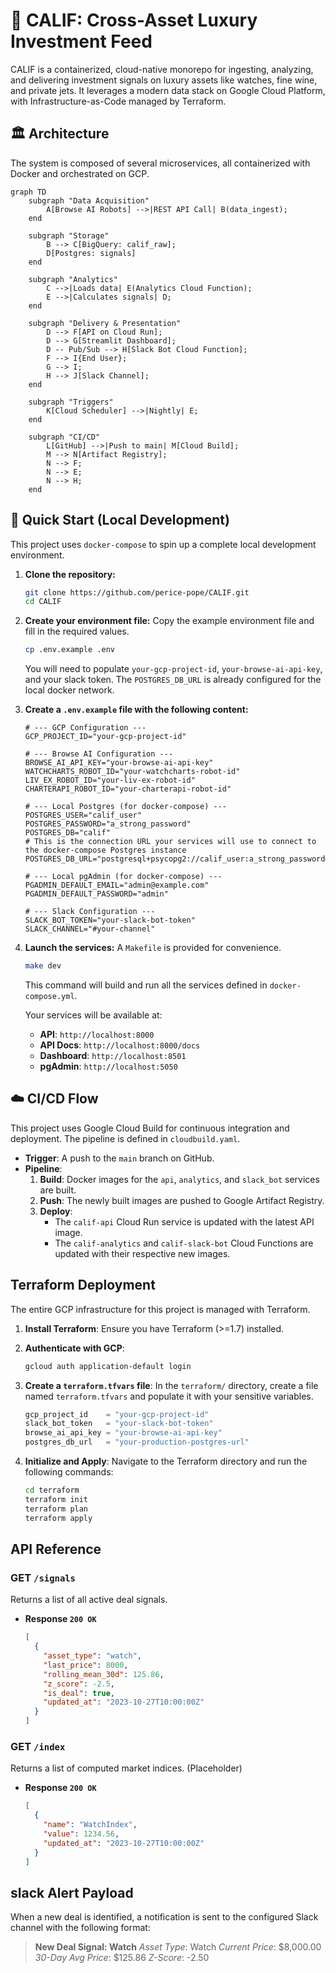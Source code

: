 # 💎 CALIF: Cross-Asset Luxury Investment Feed

CALIF is a containerized, cloud-native monorepo for ingesting, analyzing, and delivering investment signals on luxury assets like watches, fine wine, and private jets. It leverages a modern data stack on Google Cloud Platform, with Infrastructure-as-Code managed by Terraform.

## 🏛️ Architecture

The system is composed of several microservices, all containerized with Docker and orchestrated on GCP.

```mermaid
graph TD
    subgraph "Data Acquisition"
        A[Browse AI Robots] -->|REST API Call| B(data_ingest);
    end

    subgraph "Storage"
        B --> C[BigQuery: calif_raw];
        D[Postgres: signals]
    end

    subgraph "Analytics"
        C -->|Loads data| E(Analytics Cloud Function);
        E -->|Calculates signals| D;
    end
    
    subgraph "Delivery & Presentation"
        D --> F[API on Cloud Run];
        D --> G[Streamlit Dashboard];
        D -- Pub/Sub --> H[Slack Bot Cloud Function];
        F --> I{End User};
        G --> I;
        H --> J[Slack Channel];
    end

    subgraph "Triggers"
        K[Cloud Scheduler] -->|Nightly| E;
    end

    subgraph "CI/CD"
        L[GitHub] -->|Push to main| M[Cloud Build];
        M --> N[Artifact Registry];
        N --> F;
        N --> E;
        N --> H;
    end
```

## 🚀 Quick Start (Local Development)

This project uses `docker-compose` to spin up a complete local development environment.

1.  **Clone the repository:**
    ```bash
    git clone https://github.com/perice-pope/CALIF.git
    cd CALIF
    ```

2.  **Create your environment file:**
    Copy the example environment file and fill in the required values.
    ```bash
    cp .env.example .env
    ```
    You will need to populate `your-gcp-project-id`, `your-browse-ai-api-key`, and your slack token. The `POSTGRES_DB_URL` is already configured for the local docker network.

3.  **Create a `.env.example` file with the following content:**
    ```
    # --- GCP Configuration ---
    GCP_PROJECT_ID="your-gcp-project-id"

    # --- Browse AI Configuration ---
    BROWSE_AI_API_KEY="your-browse-ai-api-key"
    WATCHCHARTS_ROBOT_ID="your-watchcharts-robot-id"
    LIV_EX_ROBOT_ID="your-liv-ex-robot-id"
    CHARTERAPI_ROBOT_ID="your-charterapi-robot-id"

    # --- Local Postgres (for docker-compose) ---
    POSTGRES_USER="calif_user"
    POSTGRES_PASSWORD="a_strong_password"
    POSTGRES_DB="calif"
    # This is the connection URL your services will use to connect to the docker-compose Postgres instance
    POSTGRES_DB_URL="postgresql+psycopg2://calif_user:a_strong_password@postgres:5432/calif"

    # --- Local pgAdmin (for docker-compose) ---
    PGADMIN_DEFAULT_EMAIL="admin@example.com"
    PGADMIN_DEFAULT_PASSWORD="admin"

    # --- Slack Configuration ---
    SLACK_BOT_TOKEN="your-slack-bot-token"
    SLACK_CHANNEL="#your-channel"
    ```

4.  **Launch the services:**
    A `Makefile` is provided for convenience.
    ```bash
    make dev
    ```
    This command will build and run all the services defined in `docker-compose.yml`.

    Your services will be available at:
    *   **API**: `http://localhost:8000`
    *   **API Docs**: `http://localhost:8000/docs`
    *   **Dashboard**: `http://localhost:8501`
    *   **pgAdmin**: `http://localhost:5050`

## ☁️ CI/CD Flow

This project uses Google Cloud Build for continuous integration and deployment. The pipeline is defined in `cloudbuild.yaml`.

*   **Trigger**: A push to the `main` branch on GitHub.
*   **Pipeline**:
    1.  **Build**: Docker images for the `api`, `analytics`, and `slack_bot` services are built.
    2.  **Push**: The newly built images are pushed to Google Artifact Registry.
    3.  **Deploy**:
        *   The `calif-api` Cloud Run service is updated with the latest API image.
        *   The `calif-analytics` and `calif-slack-bot` Cloud Functions are updated with their respective new images.

##  Terraform Deployment

The entire GCP infrastructure for this project is managed with Terraform.

1.  **Install Terraform**: Ensure you have Terraform (>=1.7) installed.

2.  **Authenticate with GCP**:
    ```bash
    gcloud auth application-default login
    ```

3.  **Create a `terraform.tfvars` file**:
    In the `terraform/` directory, create a file named `terraform.tfvars` and populate it with your sensitive variables.
    ```tf
    gcp_project_id    = "your-gcp-project-id"
    slack_bot_token   = "your-slack-bot-token"
    browse_ai_api_key = "your-browse-ai-api-key"
    postgres_db_url   = "your-production-postgres-url"
    ```

4.  **Initialize and Apply**:
    Navigate to the Terraform directory and run the following commands:
    ```bash
    cd terraform
    terraform init
    terraform plan
    terraform apply
    ```

##  API Reference

### GET `/signals`

Returns a list of all active deal signals.

*   **Response `200 OK`**
    ```json
    [
      {
        "asset_type": "watch",
        "last_price": 8000,
        "rolling_mean_30d": 125.86,
        "z_score": -2.5,
        "is_deal": true,
        "updated_at": "2023-10-27T10:00:00Z"
      }
    ]
    ```

### GET `/index`

Returns a list of computed market indices. (Placeholder)

*   **Response `200 OK`**
    ```json
    [
      {
        "name": "WatchIndex",
        "value": 1234.56,
        "updated_at": "2023-10-27T10:00:00Z"
      }
    ]
    ```

##  slack Alert Payload

When a new deal is identified, a notification is sent to the configured Slack channel with the following format:

> **New Deal Signal: Watch**
> *Asset Type*: Watch
> *Current Price*: $8,000.00
> *30-Day Avg Price*: $125.86
> *Z-Score*: -2.50
